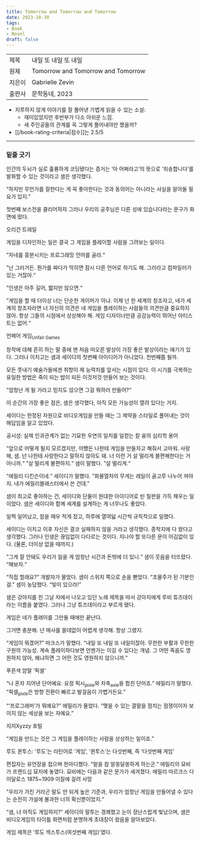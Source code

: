 ```yaml
---
title: Tomorrow and Tomorrow and Tomorrow
date: 2023-10-30
tags:
- Book
- Novel
draft: false
---
```


| | |
| --- | --- |
| 제목 | 내일 또 내일 또 내일 |
| 원제 | Tomorrow and Tomorrow and Tomorrow |
| 지은이 | Gabrielle Zevin |
| 출판사 | 문학동네, 2023 |

- 지루하지 않게 이야기를 잘 풀어낸 가볍게 읽을 수 있는 소설:
    - 재미있었지만 후반부가 다소 아쉬운 느낌.
    - 세 주인공들의 관계를 꼭 그렇게 풀어내야만 했을까?
- [[/book-rating-criteria|점수]]는 2.5/5


---
### 밑줄 긋기

인간의 두뇌가 실로 훌륭하게 코딩됐다는 증거는 ‘아 어쩌라고’의 뜻으로 ‘죄송합니다’를 발화할 수 있는 것이라고 샘은 생각했다.

“하지만 무언가를 잘한다는 게 꼭 좋아한다는 것과 동의어는 아니라는 사실을 알아둘 필요가 있지.”

첫번째 보스전을 클리어하자 그러나 우리의 공주님은 다른 성에 있습니다라는 문구가 화면에 떴다.

오리건 트레일

게임을 디자인하는 일은 결국 그 게임을 플레이할 사람을 그려보는 일이다.

”자네를 흥분시키는 프로그래밍 언어를 골라.“

”난 그러거든. 뭔가를 짜다가 막히면 잠시 다른 언어로 하기도 해. 그러라고 컴파일러가 있는 거잖아.“

”인생은 아주 길어, 짧지만 않으면.“

”게임을 할 때 더이상 너는 단순한 게이머가 아냐. 이제 넌 한 세계의 창조자고, 네가 세계의 창조자라면 너 자신의 의견은 네 게임을 플레이하는 사람들의 의견만큼 중요하지 않아. 항상 그들의 시점에서 상상해야 해. 게임 디자이너만큼 공감능력이 뛰어난 아티스트는 없어.“

언페어 게임<sub>Unfair Games</sub>

창작에 대해 흔히 하는 말 중에 맨 처음 떠오른 발상이 가장 좋은 발상이라는 얘기가 있다. 그러나 이치고는 샘과 세이디의 첫번째 아이디어가 아니었다. 천번째쯤 될까.

모든 풋내기 예술가들에겐 취향이 제 능력치를 앞서는 시점이 있다. 이 시기를 극복하는 유일한 방법은 죽이 되는 밥이 되든 이것저것 만들어 보는 것이다.

”엄청난 게 될 거라고 믿지도 않으면 그걸 뭐하러 만들어?“

이 순간의 가장 좋은 점은, 샘은 생각했다, 아직 모든 가능성이 열려 있다는 거지.

세이디는 한정된 자원으로 비디오게임을 만들 때는 그 제약을 스타일로 풀어내는 것이 해답임을 알고 있었다.

공시성: 실제 인과관계가 없는 기묘한 우연의 일치를 일컫는 칼 융의 심리학 용어

”앞으로 어떻게 될지 모르겠지만, 어쨌든 나한테 게임을 만들자고 해줘서 고마워. 사랑해, 샘. 넌 나한테 사랑한다고 말하지 않아도 돼. 너 이런 거 살 떨리게 불편해한다는 거 아니까.“ ”살 떨리게 불편하지.“ 샘이 말했다. ”살 떨리게.“

“에밀리 디킨슨이네.“ 세이디가 말했다. ”화물열차의 무게는 레일이 골고루 나누어 져야지. 내가 에밀리블래스터에서 쓴 건데.”

샘이 최고로 좋아하는 건, 세이디와 단둘이 원대한 아이디어로 빈 칠판을 가득 채우는 일이었다. 샘은 세이디와 함께 세계를 설계하는 게 너무나도 좋았다.

일찍 일어났고, 잠을 매우 적게 잤고, 하루에 열여덟 시간씩 규칙적으로 일했다.

세이디는 이치고 이후 자신은 결코 실패하지 않을 거라고 생각했다. 종착지에 다 왔다고 생각했다. 그러나 인생은 끊임없이 다다르는 것이다. 지나야 할 또다른 문이 어김없이 있다. (물론, 더이상 없을 때까지.)

”그게 잘 안돼도 우리가 잃을 게 엄청난 시간과 돈밖에 더 있니.“ 샘이 웃음을 터뜨렸다. “해보자.“

“직접 할래요?” 개발자가 물었다. 샘이 스위치 쪽으로 손을 뻗었다. “조물주가 된 기분인걸.” 샘이 농담했다. “빛이 있으라!”

샘은 강아지를 친 그날 차에서 나오고 있던 노래 제목을 따서 강아지에게 루비 튜즈데이라는 이름을 붙였다. 그러나 그냥 튜즈데이라고 부르게 됐다.

게임은 네가 플레이를 그만둘 때에만 끝난다.

그거면 충분해. 넌 매사를 쓸데없이 어렵게 생각해. 항상 그랬지.

“게임이 뭐겠어?” 마크스가 말했다. “내일 또 내일 또 내일이잖아. 무한한 부활과 무한한 구원의 가능성. 계속 플레이하다보면 언젠가는 이길 수 있다는 개념. 그 어떤 죽음도 영원하지 않아, 왜냐하면 그 어떤 것도 영원하지 않으니까.”

푸른색 암말 ‘픽셀’

“나 혼자 지어낸 단어예요. 요정 픽시<sub>pixie</sub>와 차축<sub>axle</sub>을 합친 단어죠.” 에밀리가 말했다. “픽셀<sub>pixle</sub>은 방향 전환이 빠르고 발걸음이 가볍거든요.”

“‘프로그래머’가 뭐예요?” 에밀리가 물었다. “맺을 수 있는 결말을 점치는 점쟁이이자 보이지 않는 세상을 보는 자예요.”

지지Xyzzy 포털

“게임을 만드는 것은 그 게임을 플레이하는 사람을 상상하는 일이죠.”

루도 퀸투스: ‘루도’는 라틴어로 ‘게임’, ‘퀸투스’는 다섯번째, 즉 ‘다섯번째 게임’

편집자는 유언장을 접으며 한마디했다. “말을 참 알쏭달쏭하게 하는군.” 에밀리의 묘비가 프렌드십 묘지에 놓였다. 묘비에는 다음과 같은 문가가 새겨졌다. 에밀리 마르크스 다이달로스 1875~1909 이질에 걸려 사망

”우리가 가진 거라곤 말도 안 되게 높은 기준과, 우리가 엄청난 게임을 만들어낼 수 있다는 순전히 가설에 불과한 너의 확신뿐이었지.“

“샘, 너 아직도 게임하지?” 세이디의 말투는 경쾌했고 눈이 장난스럽게 빛났으며, 샘은 비디오게임의 타이틀 화면처럼 분명하게 초대장이 왔음을 알아보았다.

게임 제목은 ‘루도 섹스투스(여섯번째 게임)’였다.
